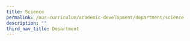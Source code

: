 ```yaml
---
title: Science
permalink: /our-curriculum/academic-development/department/science
description: ""
third_nav_title: Department
---
```

